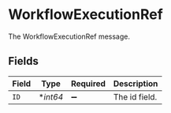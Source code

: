 # WorkflowExecutionRef

The WorkflowExecutionRef message.


## Fields

| Field              | Type               | Required           | Description        |
| ------------------ | ------------------ | ------------------ | ------------------ |
| `ID`               | **int64*           | :heavy_minus_sign: | The id field.      |